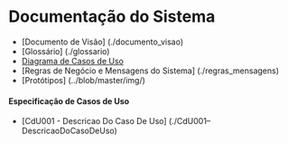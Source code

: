 # Documentação do Sistema  
 - [Documento de Visão] (./documento_visao)
 - [Glossário] (./glossario)
 - [Diagrama de Casos de Uso](./diagrama-caso-de-uso)
 - [Regras de Negócio e Mensagens do Sistema] (./regras_mensagens)
 - [Protótipos] (../blob/master/img/)

#### Especificação de Casos de Uso  
 - [CdU001 - Descricao Do Caso De Uso] (./CdU001–DescricaoDoCasoDeUso)

